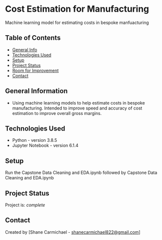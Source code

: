 # Cost Estimation for Manufacturing
Machine learning model for estimating costs in bespoke manfuacturing

## Table of Contents
* [General Info](#general-information)
* [Technologies Used](#technologies-used)
* [Setup](#setup)
* [Project Status](#project-status)
* [Room for Improvement](#room-for-improvement)
* [Contact](#contact)
<!-- * [License](#license) -->

## General Information
- Using machine learning models to help estimate costs in bespoke manufacturing. Intended to improve speed and accuracy of cost estimation to improve overall gross margins.

## Technologies Used
- Python - version 3.8.5
- Jupyter Notebook - version 6.1.4

## Setup
Run the Capstone Data Cleaning and EDA.ipynb followed by Capstone Data Cleaning and EDA.ipynb 

## Project Status
Project is:  _complete_ 

## Contact
Created by [Shane Carmichael - shanecarmichael822@gmail.com]
